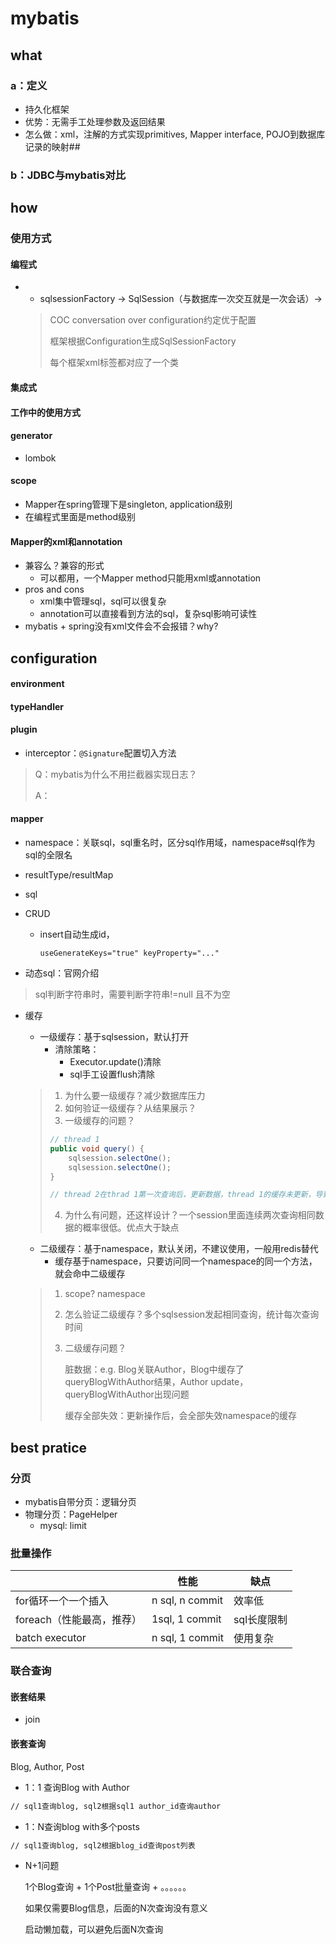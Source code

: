 # mybatis

## what

### a：定义

- 持久化框架
- 优势：无需手工处理参数及返回结果
- 怎么做：xml，注解的方式实现primitives, Mapper interface, POJO到数据库记录的映射##

### b：JDBC与mybatis对比

## how

### 使用方式

#### 编程式

- - sqlsessionFactory -> SqlSession（与数据库一次交互就是一次会话）->

  > COC conversation over configuration约定优于配置
  >
  > 框架根据Configuration生成SqlSessionFactory
  >
  > 每个框架xml标签都对应了一个类

#### 集成式

#### 工作中的使用方式

#### generator

- lombok

#### scope

- Mapper在spring管理下是singleton, application级别
- 在编程式里面是method级别

#### Mapper的xml和annotation

- 兼容么？兼容的形式
  - 可以都用，一个Mapper method只能用xml或annotation
- pros and cons
  - xml集中管理sql，sql可以很复杂
  - annotation可以直接看到方法的sql，复杂sql影响可读性
- mybatis + spring没有xml文件会不会报错？why?

## configuration

#### environment

#### typeHandler

#### plugin

- interceptor：`@Signature`配置切入方法

> Q：mybatis为什么不用拦截器实现日志？
>
> A： 

#### mapper

- namespace：关联sql，sql重名时，区分sql作用域，namespace#sql作为sql的全限名

- resultType/resultMap

- sql

- CRUD

  - insert自动生成id，

    `useGenerateKeys="true" keyProperty="..."`

- 动态sql：官网介绍

> sql判断字符串时，需要判断字符串!=null 且不为空

- 缓存

  - 一级缓存：基于sqlsession，默认打开
    - 清除策略：
      - Executor.update()清除
      - sql手工设置flush清除

  > 1. 为什么要一级缓存？减少数据库压力
  > 2. 如何验证一级缓存？从结果展示？
  > 3. 一级缓存的问题？
  >
  > ```java
  > // thread 1
  > public void query() {
  >     sqlsession.selectOne();
  >     sqlsession.selectOne();
  > }
  > 
  > // thread 2在thrad 1第一次查询后，更新数据，thread 1的缓存未更新，导致脏数据
  > ```
  >
  > 4. 为什么有问题，还这样设计？一个session里面连续两次查询相同数据的概率很低。优点大于缺点

  - 二级缓存：基于namespace，默认关闭，不建议使用，一般用redis替代
    - 缓存基于namespace，只要访问同一个namespace的同一个方法，就会命中二级缓存

  > 1. scope? namespace
  >
  > 2. 怎么验证二级缓存？多个sqlsession发起相同查询，统计每次查询时间
  >
  > 3. 二级缓存问题？
  >
  >    脏数据：e.g. Blog关联Author，Blog中缓存了queryBlogWithAuthor结果，Author update，queryBlogWithAuthor出现问题
  >
  >    缓存全部失效：更新操作后，会全部失效namespace的缓存


## best pratice

### 分页

- mybatis自带分页：逻辑分页
- 物理分页：PageHelper
  - mysql: limit

### 批量操作

|                           | 性能            | 缺点        |
| ------------------------- | --------------- | ----------- |
| for循环一个一个插入       | n sql, n commit | 效率低      |
| foreach（性能最高，推荐） | 1sql, 1 commit  | sql长度限制 |
| batch executor            | n sql, 1 commit | 使用复杂    |

### 联合查询

#### 嵌套结果

- join

#### 嵌套查询

Blog, Author, Post

- 1：1 查询Blog with Author

```xml
// sql1查询blog, sql2根据sql1 author_id查询author
```

- 1：N查询blog with多个posts

```xml
// sql1查询blog, sql2根据blog_id查询post列表
```

- N+1问题

  1个Blog查询 + 1个Post批量查询 + 。。。。。。

  如果仅需要Blog信息，后面的N次查询没有意义

  启动懒加载，可以避免后面N次查询